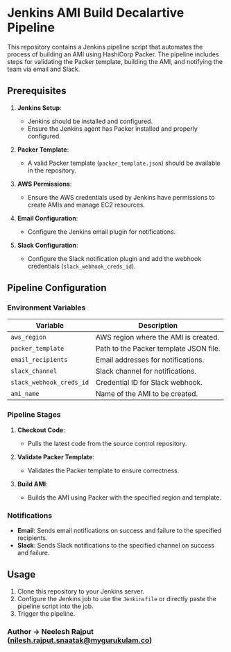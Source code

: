 # Jenkins AMI Build Decalartive Pipeline

This repository contains a Jenkins pipeline script that automates the process of building an AMI using HashiCorp Packer. The pipeline includes steps for validating the Packer template, building the AMI, and notifying the team via email and Slack.

## Prerequisites

1. **Jenkins Setup**:
   - Jenkins should be installed and configured.
   - Ensure the Jenkins agent has Packer installed and properly configured.

2. **Packer Template**:
   - A valid Packer template (`packer_template.json`) should be available in the repository.

3. **AWS Permissions**:
   - Ensure the AWS credentials used by Jenkins have permissions to create AMIs and manage EC2 resources.

4. **Email Configuration**:
   - Configure the Jenkins email plugin for notifications.

5. **Slack Configuration**:
   - Configure the Slack notification plugin and add the webhook credentials (`slack_webhook_creds_id`).

## Pipeline Configuration

### Environment Variables

| Variable               | Description                              |
|------------------------|------------------------------------------|
| `aws_region`           | AWS region where the AMI is created.    |
| `packer_template`      | Path to the Packer template JSON file.  |
| `email_recipients`     | Email addresses for notifications.      |
| `slack_channel`        | Slack channel for notifications.        |
| `slack_webhook_creds_id` | Credential ID for Slack webhook.       |
| `ami_name`             | Name of the AMI to be created.          |

### Pipeline Stages

1. **Checkout Code**:
   - Pulls the latest code from the source control repository.

2. **Validate Packer Template**:
   - Validates the Packer template to ensure correctness.

3. **Build AMI**:
   - Builds the AMI using Packer with the specified region and template.

### Notifications

- **Email**: Sends email notifications on success and failure to the specified recipients.
- **Slack**: Sends Slack notifications to the specified channel on success and failure.

## Usage

1. Clone this repository to your Jenkins server.
2. Configure the Jenkins job to use the `Jenkinsfile` or directly paste the pipeline script into the job.
3. Trigger the pipeline.

### Author -> Neelesh Rajput (nilesh.rajput.snaatak@mygurukulam.co)
